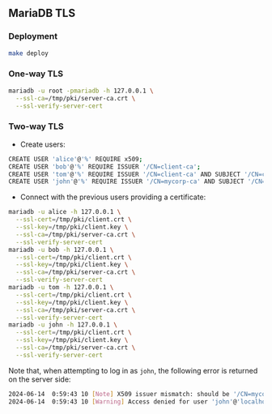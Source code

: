 ## MariaDB TLS

### Deployment

```bash
make deploy
```

### One-way TLS

```bash
mariadb -u root -pmariadb -h 127.0.0.1 \
  --ssl-ca=/tmp/pki/server-ca.crt \
  --ssl-verify-server-cert
```

### Two-way TLS

- Create users:

```bash
CREATE USER 'alice'@'%' REQUIRE x509;
CREATE USER 'bob'@'%' REQUIRE ISSUER '/CN=client-ca';
CREATE USER 'tom'@'%' REQUIRE ISSUER '/CN=client-ca' AND SUBJECT '/CN=client';
CREATE USER 'john'@'%' REQUIRE ISSUER '/CN=mycorp-ca' AND SUBJECT '/CN=john';
```

- Connect with the previous users providing a certificate:

```bash
mariadb -u alice -h 127.0.0.1 \
  --ssl-cert=/tmp/pki/client.crt \
  --ssl-key=/tmp/pki/client.key \
  --ssl-ca=/tmp/pki/server-ca.crt \
  --ssl-verify-server-cert
mariadb -u bob -h 127.0.0.1 \
  --ssl-cert=/tmp/pki/client.crt \
  --ssl-key=/tmp/pki/client.key \
  --ssl-ca=/tmp/pki/server-ca.crt \
  --ssl-verify-server-cert
mariadb -u tom -h 127.0.0.1 \
  --ssl-cert=/tmp/pki/client.crt \
  --ssl-key=/tmp/pki/client.key \
  --ssl-ca=/tmp/pki/server-ca.crt \
  --ssl-verify-server-cert
mariadb -u john -h 127.0.0.1 \
  --ssl-cert=/tmp/pki/client.crt \
  --ssl-key=/tmp/pki/client.key \
  --ssl-ca=/tmp/pki/server-ca.crt \
  --ssl-verify-server-cert
```

Note that, when attempting to log in as `john`, the following error is returned on the server side:

```bash
2024-06-14  0:59:43 10 [Note] X509 issuer mismatch: should be '/CN=mycorp-ca' but is '/CN=client-ca'
2024-06-14  0:59:43 10 [Warning] Access denied for user 'john'@'localhost' (using password: NO)
```